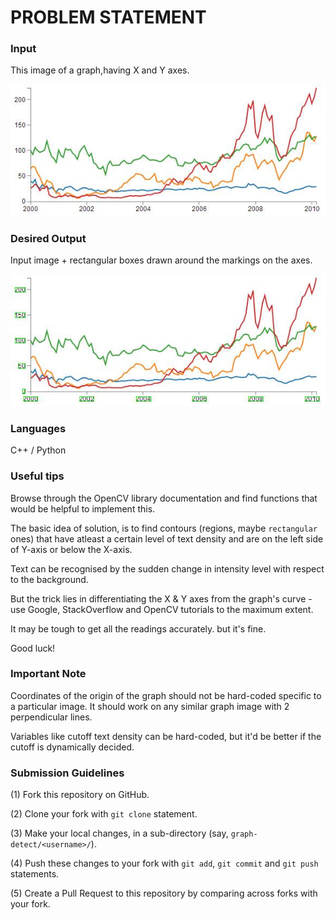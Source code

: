 # PROBLEM STATEMENT

### Input 

This image of a graph,having X and Y axes.

![alt tag](input.jpg)

### Desired Output 

Input image + rectangular boxes drawn around the markings on the axes.

![alt tag](output.jpg)

### Languages 

C++ / Python

### Useful tips

Browse through the OpenCV library documentation and find functions that would be helpful to implement this.

The basic idea of solution, is to find contours (regions, maybe `rectangular` ones) that have atleast a certain level of text density and are on the left side of Y-axis or below the X-axis.

Text can be recognised by the sudden change in intensity level with respect to the background.

But the trick lies in differentiating the X & Y axes from the graph's curve - use Google, StackOverflow and OpenCV tutorials to the maximum extent.

It may be tough to get all the readings accurately. but it's fine.

Good luck!

### Important Note

Coordinates of the origin of the graph should not be hard-coded specific to a particular image. It should work on any similar graph image with 2 perpendicular lines.

Variables like cutoff text density can be hard-coded, but it'd be better if the cutoff is dynamically decided.

### Submission Guidelines

(1) Fork this repository on GitHub.

(2) Clone your fork with `git clone` statement.

(3) Make your local changes, in a sub-directory (say, `graph-detect/<username>/`).

(4) Push these changes to your fork with `git add`, `git commit` and `git push` statements.

(5) Create a Pull Request to this repository by comparing across forks with your fork.